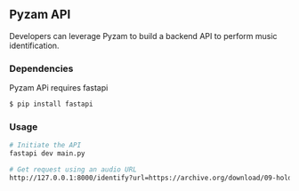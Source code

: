 ## Pyzam API
Developers can leverage Pyzam to build a backend API to perform music identification.

### Dependencies
Pyzam APi requires fastapi
```bash
$ pip install fastapi

```

### Usage
```bash
# Initiate the API
fastapi dev main.py
```
```bash
# Get request using an audio URL
http://127.0.0.1:8000/identify?url=https://archive.org/download/09-hold-me-in-your-arms/02%20-%20Never%20Gonna%20Give%20You%20Up.mp3
```